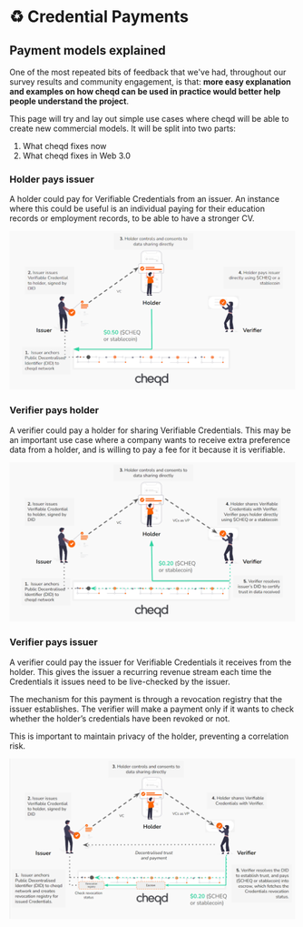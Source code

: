 # ♻ Credential Payments

## Payment models explained

One of the most repeated bits of feedback that we've had, throughout our survey results and community engagement, is that: **more easy explanation and examples on how cheqd can be used in practice would better help people understand the project**.

This page will try and lay out simple use cases where cheqd will be able to create new commercial models. It will be split into two parts:

1. What cheqd fixes now
2. What cheqd fixes in Web 3.0

### Holder pays issuer

A holder could pay for Verifiable Credentials from an issuer. An instance where this could be useful is an individual paying for their education records or employment records, to be able to have a stronger CV.

![Holder pays Issuer](<../../.gitbook/assets/Holder pays Issuer.png>)

### Verifier pays holder

A verifier could pay a holder for sharing Verifiable Credentials. This may be an important use case where a company wants to receive extra preference data from a holder, and is willing to pay a fee for it because it is verifiable.

![Verifier pays Holder](<../../.gitbook/assets/Verifier pays Holder.png>)

### Verifier pays issuer

A verifier could pay the issuer for Verifiable Credentials it receives from the holder. This gives the issuer a recurring revenue stream each time the Credentials it issues need to be live-checked by the issuer.

The mechanism for this payment is through a revocation registry that the issuer establishes. The verifier will make a payment only if it wants to check whether the holder’s credentials have been revoked or not.

This is important to maintain privacy of the holder, preventing a correlation risk.

![Verifier pays Issuer](<../../.gitbook/assets/Verifier pays Issuer.png>)
